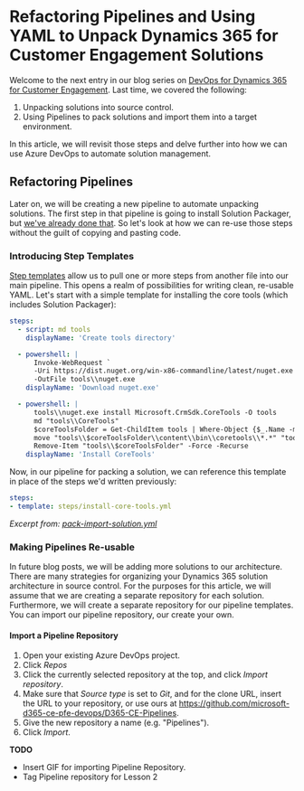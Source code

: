 # Refactoring Pipelines and Using YAML to Unpack Dynamics 365 for Customer Engagement Solutions

Welcome to the next entry in our blog series on [DevOps for Dynamics 365 for Customer Engagement](https://blogs.msdn.microsoft.com/crminthefield/2019/02/27/introduction-to-devops-for-dynamics-365-customer-engagement-using-yaml-based-azure-pipelines/). Last time, we covered the following:

1. Unpacking solutions into source control.
2. Using Pipelines to pack solutions and import them into a target environment.

In this article, we will revisit those steps and delve further into how we can use Azure DevOps to automate solution management.

## Refactoring Pipelines

Later on, we will be creating a new pipeline to automate unpacking solutions. The first step in that pipeline is going to install Solution Packager, but [we've already done that](https://blogs.msdn.microsoft.com/crminthefield/2019/02/27/introduction-to-devops-for-dynamics-365-customer-engagement-using-yaml-based-azure-pipelines/#download-and-install-solution-packager). So let's look at how we can re-use those steps without the guilt of copying and pasting code.

### Introducing Step Templates

[Step templates](https://docs.microsoft.com/en-us/azure/devops/pipelines/yaml-schema?view=azure-devops&tabs=schema#step-template) allow us to pull one or more steps from another file into our main pipeline. This opens a realm of possibilities for writing clean, re-usable YAML. Let's start with a simple template for installing the core tools (which includes Solution Packager):

```YAML
steps:
  - script: md tools
    displayName: 'Create tools directory'

  - powershell: |
      Invoke-WebRequest `
      -Uri https://dist.nuget.org/win-x86-commandline/latest/nuget.exe `
      -OutFile tools\\nuget.exe
    displayName: 'Download nuget.exe'

  - powershell: |
      tools\\nuget.exe install Microsoft.CrmSdk.CoreTools -O tools
      md "tools\\CoreTools"
      $coreToolsFolder = Get-ChildItem tools | Where-Object {$_.Name -match 'Microsoft.CrmSdk.CoreTools.'}
      move "tools\\$coreToolsFolder\\content\\bin\\coretools\\*.*" "tools\\CoreTools"
      Remove-Item "tools\\$coreToolsFolder" -Force -Recurse
    displayName: 'Install CoreTools'
```

Now, in our pipeline for packing a solution, we can reference this template in place of the steps we'd written previously:

```YAML
steps:
- template: steps/install-core-tools.yml
```
*Excerpt from: [pack-import-solution.yml](https://github.com/microsoft-d365-ce-pfe-devops/D365-CE-DevOps-Tutorial/blob/master/Lesson-2/pack-import-solution.yml)*

### Making Pipelines Re-usable

In future blog posts, we will be adding more solutions to our architecture. There are many strategies for organizing your Dynamics 365 solution architecture in source control. For the purposes for this article, we will assume that we are creating a separate repository for each solution. Furthermore, we will create a separate repository for our pipeline templates. You can import our pipeline repository, our create your own.

#### Import a Pipeline Repository

1. Open your existing Azure DevOps project.
2. Click *Repos*
3. Click the currently selected repository at the top, and click *Import repository*.
4. Make sure that *Source type* is set to *Git*, and for the clone URL, insert the URL to your repository, or use ours at https://github.com/microsoft-d365-ce-pfe-devops/D365-CE-Pipelines.
5. Give the new repository a name (e.g. "Pipelines").
6. Click *Import*.

**TODO**
- Insert GIF for importing Pipeline Repository.
- Tag Pipeline repository for Lesson 2